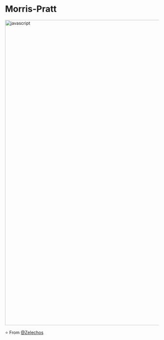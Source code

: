 # Morris-Pratt

<img align="center" src="https://user-images.githubusercontent.com/73097560/115834477-dbab4500-a447-11eb-908a-139a6edaec5c.gif" alt="javascript" width="1000"/>
<!--  <img src="https://github.com/DHANOLA/DHANOLA/raw/output/github-contribution-grid-snake.svg" alt="snake"> -->

⭐️ From [@Zelechos](https://github.com/Zelechos)
